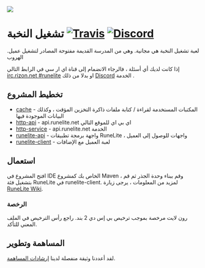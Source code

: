 ![](https://runelite.net/img/logo.png)
# تشغيل النخبة  [![Travis](https://img.shields.io/travis/runelite/runelite.svg)](https://travis-ci.org/runelite/runelite) [![Discord](https://img.shields.io/discord/301497432909414422.svg)](https://discord.gg/mePCs8U)

.لعبة تشغيل النخبة هي مجانية. وهي من المدرسة القديمة مفتوحة المصادر لتشغيل عميل الهروب

 إذا كانت لديك أي أسئلة ، فالرجاء الانضمام إلى قناة اي ار سي في الرابط التالي  [irc.rizon.net #runelite](http://qchat.rizon.net/?channels=runelite&uio=d4) 
او بدلا من ذلك [Discord](https://discord.gg/mePCs8U) الخدمة .

## تخطيط المشروع

- [cache](https://github.com/runelite/runelite/tree/master/cache/src/main/java/net/runelite/cache) - المكتبات المستخدمة لقراءة / كتابة ملفات ذاكرة التخزين المؤقت ، وكذلك البيانات الموجودة فيها
- [http-api](https://github.com/runelite/runelite/tree/master/http-api/src/main/java/net/runelite/http/api) - api.runelite.net اي بي اي للموقع التالي
- [http-service](http-service/src/main/java/net/runelite/http/service) - api.runelite.net الخدمة 
- [runelite-api](runelite-api/src/main/java/net/runelite/api) - واجهة برمجة تطبيقات RuneLite ، واجهات للوصول إلى العميل
- [runelite-client](runelite-client/src/main/java/net/runelite/client) - لعبة العميل مع الإضافات

## استعمال

افتح المشروع في IDE الخاص بك كمشروع Maven ، وقم ببناء وحدة الجذر ثم قم بتشغيل فئة RuneLite في runelite-client.
لمزيد من المعلومات ، يرجى زيارة  
 [RuneLite Wiki](https://github.com/runelite/runelite/wiki).

### الرخصة

رون لايت مرخصة بموجب ترخيص بي إس دي 2 بند. راجع رأس الترخيص في الملف المعني للتأكد.
## المساهمة وتطوير

لقد أعددنا وثيقة منفصلة لدينا [إرشادات المساهمة](https://github.com/runelite/runelite/blob/master/.github/CONTRIBUTING.md).
